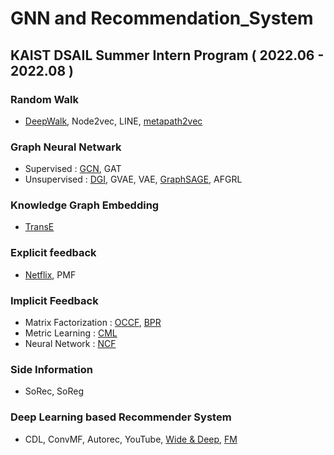 # GNN and Recommendation_System

## KAIST DSAIL Summer Intern Program ( 2022.06 - 2022.08 )
### Random Walk 
* [DeepWalk](https://github.com/kyuhyeokGithub/GNN_RecSys/tree/main/DeepWalk), Node2vec, LINE, [metapath2vec](https://github.com/kyuhyeokGithub/GNN_RecSys/tree/main/metapath2vec)

### Graph Neural Netwark
* Supervised : [GCN](https://github.com/kyuhyeokGithub/GNN_RecSys/tree/main/GCN), GAT
* Unsupervised : [DGI](https://github.com/kyuhyeokGithub/GNN_RecSys/tree/main/DGI), GVAE, VAE, [GraphSAGE](https://github.com/kyuhyeokGithub/GNN_RecSys/tree/main/GraphSAGE), AFGRL

### Knowledge Graph Embedding
* [TransE](https://github.com/kyuhyeokGithub/GNN_RecSys/tree/main/TransE)

### Explicit feedback
* [Netflix](https://github.com/kyuhyeokGithub/GNN_RecSys/tree/main/Netflix), PMF

### Implicit Feedback
* Matrix Factorization : [OCCF](https://github.com/kyuhyeokGithub/GNN_RecSys/tree/main/OCCF), [BPR](https://github.com/kyuhyeokGithub/GNN_RecSys/tree/main/BPR)
* Metric Learning : [CML](https://github.com/kyuhyeokGithub/GNN_RecSys/tree/main/CML)
* Neural Network : [NCF](https://github.com/kyuhyeokGithub/GNN_RecSys/tree/main/NCF)

### Side Information
* SoRec, SoReg

### Deep Learning based Recommender System
* CDL, ConvMF, Autorec, YouTube, [Wide & Deep](https://github.com/kyuhyeokGithub/GNN_RecSys/tree/main/Wide_Deep), [FM](https://github.com/kyuhyeokGithub/GNN_RecSys/tree/main/FM)
